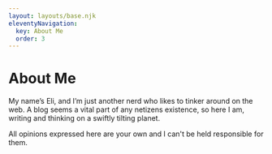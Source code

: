 ```yaml
---
layout: layouts/base.njk
eleventyNavigation:
  key: About Me
  order: 3
---
```

# About Me

My name’s Eli, and I’m just another nerd who likes to tinker around on the web. A blog seems a vital part of any netizens existence, so here I am, writing and thinking on a swiftly tilting planet. 

All opinions expressed here are your own and I can't be held responsible for them. 
